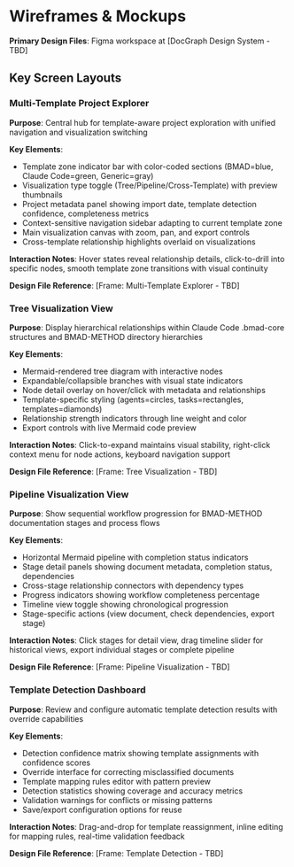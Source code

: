 # Wireframes & Mockups

**Primary Design Files**: Figma workspace at [DocGraph Design System - TBD]

## Key Screen Layouts

### Multi-Template Project Explorer
**Purpose**: Central hub for template-aware project exploration with unified navigation and visualization switching

**Key Elements**:
- Template zone indicator bar with color-coded sections (BMAD=blue, Claude Code=green, Generic=gray)
- Visualization type toggle (Tree/Pipeline/Cross-Template) with preview thumbnails
- Project metadata panel showing import date, template detection confidence, completeness metrics
- Context-sensitive navigation sidebar adapting to current template zone
- Main visualization canvas with zoom, pan, and export controls
- Cross-template relationship highlights overlaid on visualizations

**Interaction Notes**: Hover states reveal relationship details, click-to-drill into specific nodes, smooth template zone transitions with visual continuity

**Design File Reference**: [Frame: Multi-Template Explorer - TBD]

### Tree Visualization View
**Purpose**: Display hierarchical relationships within Claude Code .bmad-core structures and BMAD-METHOD directory hierarchies

**Key Elements**:
- Mermaid-rendered tree diagram with interactive nodes
- Expandable/collapsible branches with visual state indicators
- Node detail overlay on hover/click with metadata and relationships
- Template-specific styling (agents=circles, tasks=rectangles, templates=diamonds)
- Relationship strength indicators through line weight and color
- Export controls with live Mermaid code preview

**Interaction Notes**: Click-to-expand maintains visual stability, right-click context menu for node actions, keyboard navigation support

**Design File Reference**: [Frame: Tree Visualization - TBD]

### Pipeline Visualization View
**Purpose**: Show sequential workflow progression for BMAD-METHOD documentation stages and process flows

**Key Elements**:
- Horizontal Mermaid pipeline with completion status indicators
- Stage detail panels showing document metadata, completion status, dependencies
- Cross-stage relationship connectors with dependency types
- Progress indicators showing workflow completeness percentage
- Timeline view toggle showing chronological progression
- Stage-specific actions (view document, check dependencies, export stage)

**Interaction Notes**: Click stages for detail view, drag timeline slider for historical views, export individual stages or complete pipeline

**Design File Reference**: [Frame: Pipeline Visualization - TBD]

### Template Detection Dashboard
**Purpose**: Review and configure automatic template detection results with override capabilities

**Key Elements**:
- Detection confidence matrix showing template assignments with confidence scores
- Override interface for correcting misclassified documents
- Template mapping rules editor with pattern preview
- Detection statistics showing coverage and accuracy metrics
- Validation warnings for conflicts or missing patterns
- Save/export configuration options for reuse

**Interaction Notes**: Drag-and-drop for template reassignment, inline editing for mapping rules, real-time validation feedback

**Design File Reference**: [Frame: Template Detection - TBD]

